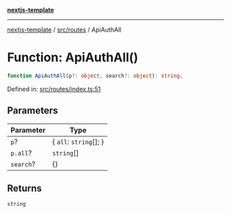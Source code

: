 [**nextjs-template**](../../../README.md)

---

[nextjs-template](../../../README.md) / [src/routes](../README.md) / ApiAuthAll

# Function: ApiAuthAll()

```ts
function ApiAuthAll(p?: object, search?: object): string;
```

Defined in: [src/routes/index.ts:51](https://github.com/Its-Satyajit/nextjs-template/blob/main/src/routes/index.ts#L51)

## Parameters

| Parameter | Type                     |
| --------- | ------------------------ |
| `p`?      | \{ `all`: `string`[]; \} |
| `p.all`?  | `string`[]               |
| `search`? | \{\}                     |

## Returns

`string`
